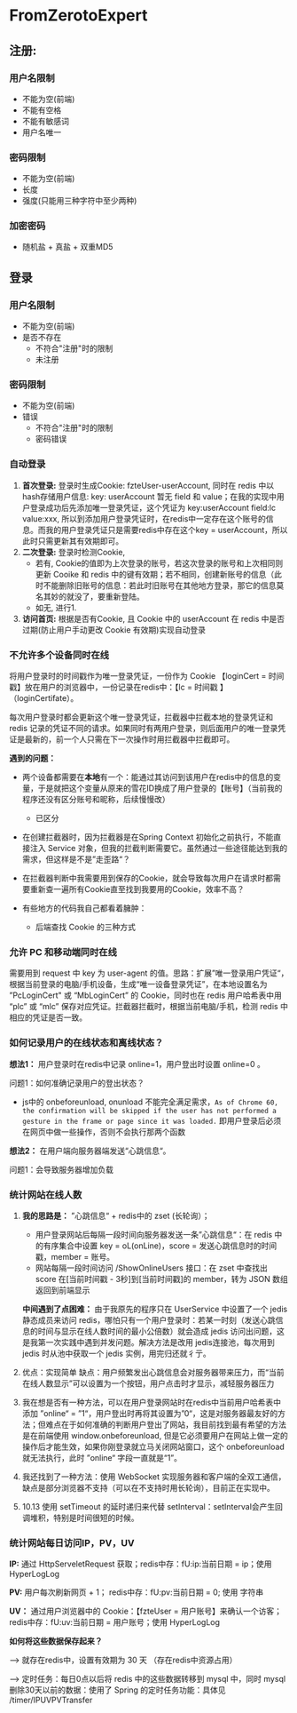 # FromZerotoExpert

## 注册:
### 用户名限制
+ 不能为空(前端)
+ 不能有空格
+ 不能有敏感词
+ 用户名唯一
### 密码限制
+ 不能为空(前端)
+ 长度
+ 强度(只能用三种字符中至少两种)
### 加密密码
+ 随机盐 + 真盐 + 双重MD5
## 登录
### 用户名限制
+ 不能为空(前端)
+ 是否不存在
    + 不符合"注册"时的限制
    + 未注册
### 密码限制
+ 不能为空(前端)
+ 错误
    + 不符合"注册"时的限制
    + 密码错误
### 自动登录
  1. **首次登录:** 登录时生成Cookie: fzteUser-userAccount, 同时在 redis 中以hash存储用户信息: key: userAccount 暂无 field 和 value；在我的实现中用户登录成功后先添加唯一登录凭证，这个凭证为 key:userAccount field:lc value:xxx, 所以到添加用户登录凭证时，在redis中一定存在这个账号的信息。而我的用户登录凭证只是需要redis中存在这个key = userAccount，所以此时只需更新其有效期即可。
  2. **二次登录:** 登录时检测Cookie,
     + 若有, Cookie的值即为上次登录的账号，若这次登录的账号和上次相同则更新 Cooike 和 redis 中的键有效期；若不相同，创建新账号的信息（此时不能删除旧账号的信息：若此时旧账号在其他地方登录，那它的信息莫名其妙的就没了，要重新登陆。
     + 如无, 进行1.
  3. **访问首页:** 根据是否有Cookie, 且 Cookie 中的 userAccount 在 redis 中是否过期(防止用户手动更改 Cookie 有效期)实现自动登录
### 不允许多个设备同时在线
将用户登录时的时间戳作为唯一登录凭证，一份作为 Cookie 【loginCert = 时间戳】放在用户的浏览器中，一份记录在redis中：【lc = 时间戳 】（loginCertifate）。

每次用户登录时都会更新这个唯一登录凭证，拦截器中拦截本地的登录凭证和 redis 记录的凭证不同的请求。如果同时有两用户登录，则后面用户的唯一登录凭证是最新的，前一个人只需在下一次操作时用拦截器中拦截即可。

**遇到的问题：**

+ 两个设备都需要在**本地**有一个：能通过其访问到该用户在redis中的信息的变量，于是就把这个变量从原来的雪花ID换成了用户登录的【账号】（当前我的程序还没有区分账号和昵称，后续慢慢改）
  + 已区分

+ 在创建拦截器时，因为拦截器是在Spring Context 初始化之前执行，不能直接注入 Service 对象，但我的拦截判断需要它。虽然通过一些途径能达到我的需求，但这样是不是”走歪路“？

+ 在拦截器判断中我需要用到保存的Cookie，就会导致每次用户在请求时都需要重新查一遍所有Cookie直至找到我要用的Cookie，效率不高？

+ 有些地方的代码我自己都看着臃肿：
  + 后端查找 Cookie 的三种方式


### 允许 PC 和移动端同时在线
需要用到 request 中 key 为 user-agent 的值。思路：扩展”唯一登录用户凭证“，根据当前登录的电脑/手机设备，生成“唯一设备登录凭证”，在本地设置名为 ”PcLoginCert" 或 “MbLoginCert” 的 Cookie，同时也在 redis 用户哈希表中用 “plc” 或 “mlc” 保存对应凭证。拦截器拦截时，根据当前电脑/手机，检测 redis 中相应的凭证是否一致。

### 如何记录用户的在线状态和离线状态？

**想法1：** 用户登录时在redis中记录 online=1，用户登出时设置 online=0 。

问题1：如何准确记录用户的登出状态？

+ js中的 onbeforeunload, onunload 不能完全满足需求，`As of Chrome 60, the confirmation will be skipped if the user has not performed a gesture in the frame or page since it was loaded.`  即用户登录后必须在网页中做一些操作，否则不会执行那两个函数

**想法2：** 在用户端向服务器端发送“心跳信息“。

问题1：会导致服务器增加负载

### 统计网站在线人数

1. **我的思路是：** ”心跳信息“ + redis中的 zset (长轮询）；

   + 用户登录网站后每隔一段时间向服务器发送一条”心跳信息“：在 redis 中的有序集合中设置 key = oL(onLine)，score = 发送心跳信息时的时间戳，member = 账号。
   + 网站每隔一段时间访问 /ShowOnlineUsers 接口：在 zset 中查找出 score 在[当前时间戳 - 3秒]到[当前时间戳]的 member，转为 JSON 数组返回到前端显示

   **中间遇到了点困难：** 由于我原先的程序只在 UserService 中设置了一个 jedis 静态成员来访问 redis，哪怕只有一个用户登录时：若某一时刻（发送心跳信息的时间与显示在线人数时间的最小公倍数）就会造成 jedis 访问出问题，这是我第一次实践中遇到并发问题。解决方法是改用 jedis连接池，每次用到 jedis 时从池中获取一个 jedis 实例，用完归还就彳亍。

2. 优点：实现简单
   缺点：用户频繁发出心跳信息会对服务器带来压力，而“当前在线人数显示”可以设置为一个按钮，用户点击时才显示，减轻服务器压力

3. 我在想是否有一种方法，可以在用户登录网站时在redis中当前用户哈希表中添加 ”online“ = ”1“，用户登出时再将其设置为”0“，这是对服务器最友好的方法；但难点在于如何准确的判断用户登出了网站，我目前找到最有希望的方法是在前端使用 window.onbeforeunload, 但是它必须要用户在网站上做一定的操作后才能生效，如果你刚登录就立马关闭网站窗口，这个 onbeforeunload 就无法执行，此时 ”online“ 字段一直就是“1”。

4. 我还找到了一种方法：使用 WebSocket 实现服务器和客户端的全双工通信，缺点是部分浏览器不支持（可以在不支持时用长轮询），目前正在实现中。

5. 10.13 使用 setTimeout 的延时递归来代替 setInterval：setInterval会产生回调堆积，特别是时间很短的时候。  

### 统计网站每日访问IP，PV，UV

**IP:** 通过 HttpServeletRequest 获取；redis中存：fU:ip:当前日期 = ip；使用 HyperLogLog

**PV:** 用户每次刷新网页 + 1； redis中存：fU:pv:当前日期 = 0; 使用 字符串

**UV：** 通过用户浏览器中的 Cookie：【fzteUser = 用户账号】来确认一个访客；redis中存：fU:uv:当前日期 = 用户账号；使用 HyperLogLog

**如何将这些数据保存起来？** 

--> 就存在redis中，设置有效期为 30 天 （存在redis中资源占用）

--> 定时任务：每日0点以后将 redis 中的这些数据转移到 mysql 中，同时 mysql 删除30天以前的数据：使用了 Spring 的定时任务功能：具体见 /timer/IPUVPVTransfer





